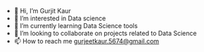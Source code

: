 - 👋 Hi, I’m Gurjit Kaur
- 👀 I’m interested in Data science
- 🌱 I’m currently learning Data Science tools 
- 💞️ I’m looking to collaborate on projects related to Data Science
- 📫 How to reach me gurjeetkaur.5674@gmail.com

<!---
Gurjitkaur06/Gurjitkaur06 is a ✨ special ✨ repository because its `README.md` (this file) appears on your GitHub profile.
You can click the Preview link to take a look at your changes.
--->
